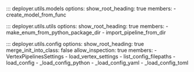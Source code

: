 ::: deployer.utils.models
    options:
        show_root_heading: true
        members:
            - create_model_from_func

::: deployer.utils.utils
    options:
        show_root_heading: true
        members:
            - make_enum_from_python_package_dir
            - import_pipeline_from_dir

::: deployer.utils.config
    options:
        show_root_heading: true
        merge_init_into_class: false
        allow_inspection: true
        members:
            - VertexPipelinesSettings
            - load_vertex_settings
            - list_config_filepaths
            - load_config
            - _load_config_python
            - _load_config_yaml
            - _load_config_toml
